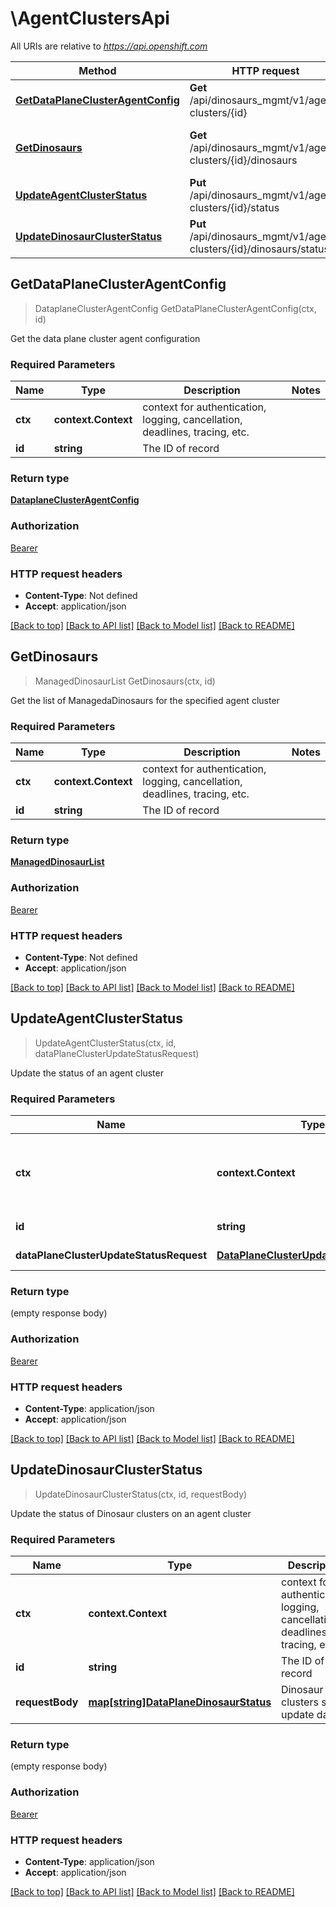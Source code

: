 # \AgentClustersApi

All URIs are relative to *https://api.openshift.com*

Method | HTTP request | Description
------------- | ------------- | -------------
[**GetDataPlaneClusterAgentConfig**](AgentClustersApi.md#GetDataPlaneClusterAgentConfig) | **Get** /api/dinosaurs_mgmt/v1/agent-clusters/{id} | Get the data plane cluster agent configuration
[**GetDinosaurs**](AgentClustersApi.md#GetDinosaurs) | **Get** /api/dinosaurs_mgmt/v1/agent-clusters/{id}/dinosaurs | Get the list of ManagedaDinosaurs for the specified agent cluster
[**UpdateAgentClusterStatus**](AgentClustersApi.md#UpdateAgentClusterStatus) | **Put** /api/dinosaurs_mgmt/v1/agent-clusters/{id}/status | Update the status of an agent cluster
[**UpdateDinosaurClusterStatus**](AgentClustersApi.md#UpdateDinosaurClusterStatus) | **Put** /api/dinosaurs_mgmt/v1/agent-clusters/{id}/dinosaurs/status | Update the status of Dinosaur clusters on an agent cluster



## GetDataPlaneClusterAgentConfig

> DataplaneClusterAgentConfig GetDataPlaneClusterAgentConfig(ctx, id)

Get the data plane cluster agent configuration

### Required Parameters


Name | Type | Description  | Notes
------------- | ------------- | ------------- | -------------
**ctx** | **context.Context** | context for authentication, logging, cancellation, deadlines, tracing, etc.
**id** | **string**| The ID of record | 

### Return type

[**DataplaneClusterAgentConfig**](DataplaneClusterAgentConfig.md)

### Authorization

[Bearer](../README.md#Bearer)

### HTTP request headers

- **Content-Type**: Not defined
- **Accept**: application/json

[[Back to top]](#) [[Back to API list]](../README.md#documentation-for-api-endpoints)
[[Back to Model list]](../README.md#documentation-for-models)
[[Back to README]](../README.md)


## GetDinosaurs

> ManagedDinosaurList GetDinosaurs(ctx, id)

Get the list of ManagedaDinosaurs for the specified agent cluster

### Required Parameters


Name | Type | Description  | Notes
------------- | ------------- | ------------- | -------------
**ctx** | **context.Context** | context for authentication, logging, cancellation, deadlines, tracing, etc.
**id** | **string**| The ID of record | 

### Return type

[**ManagedDinosaurList**](ManagedDinosaurList.md)

### Authorization

[Bearer](../README.md#Bearer)

### HTTP request headers

- **Content-Type**: Not defined
- **Accept**: application/json

[[Back to top]](#) [[Back to API list]](../README.md#documentation-for-api-endpoints)
[[Back to Model list]](../README.md#documentation-for-models)
[[Back to README]](../README.md)


## UpdateAgentClusterStatus

> UpdateAgentClusterStatus(ctx, id, dataPlaneClusterUpdateStatusRequest)

Update the status of an agent cluster

### Required Parameters


Name | Type | Description  | Notes
------------- | ------------- | ------------- | -------------
**ctx** | **context.Context** | context for authentication, logging, cancellation, deadlines, tracing, etc.
**id** | **string**| The ID of record | 
**dataPlaneClusterUpdateStatusRequest** | [**DataPlaneClusterUpdateStatusRequest**](DataPlaneClusterUpdateStatusRequest.md)| Cluster status update data | 

### Return type

 (empty response body)

### Authorization

[Bearer](../README.md#Bearer)

### HTTP request headers

- **Content-Type**: application/json
- **Accept**: application/json

[[Back to top]](#) [[Back to API list]](../README.md#documentation-for-api-endpoints)
[[Back to Model list]](../README.md#documentation-for-models)
[[Back to README]](../README.md)


## UpdateDinosaurClusterStatus

> UpdateDinosaurClusterStatus(ctx, id, requestBody)

Update the status of Dinosaur clusters on an agent cluster

### Required Parameters


Name | Type | Description  | Notes
------------- | ------------- | ------------- | -------------
**ctx** | **context.Context** | context for authentication, logging, cancellation, deadlines, tracing, etc.
**id** | **string**| The ID of record | 
**requestBody** | [**map[string]DataPlaneDinosaurStatus**](DataPlaneDinosaurStatus.md)| Dinosaur clusters status update data | 

### Return type

 (empty response body)

### Authorization

[Bearer](../README.md#Bearer)

### HTTP request headers

- **Content-Type**: application/json
- **Accept**: application/json

[[Back to top]](#) [[Back to API list]](../README.md#documentation-for-api-endpoints)
[[Back to Model list]](../README.md#documentation-for-models)
[[Back to README]](../README.md)

